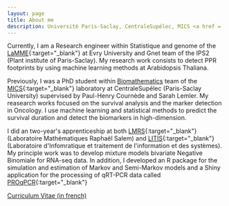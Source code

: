 ```yaml
---
layout: page
title: About me
description: Université Paris-Saclay, CentraleSupélec, MICS <a href = 'https://www.linkedin.com/in/mathilde-sautreuil-42612aa6'> <span class = 'fab fa-linkedin'> </span></a> <a href = 'https://www.linkedin.com/in/mathilde-sautreuil-42612aa6'> <span class = 'fab fa-github-square'></span> </a>
---
```


Currently, I am a Research engineer within Statistique and genome of the [LaMME](http://www.math-evry.cnrs.fr/welcome){:target="\_blank"} at Evry University and Gnet team of the IPS2 (Plant institute of Paris-Saclay). My research work consists to detect PPR footprints by using machine learning methods at Arabidopsis Thaliana.

Previously, I was a PhD student within <a href = 'http://biomathematics.mics.centralesupelec.fr/'>Biomathematics</a> team of the [MICS](http://mics.centralesupelec.fr/en/){:target="\_blank"} laboratory at CentraleSupélec (Paris-Saclay University) supervised by Paul-Henry Cournède and Sarah Lemler. My reasearch works focused on the survival analysis and the marker detection in Oncology. I use machine learning and statistical methods to predict the survival duration and detect the biomarkers in high-dimension.
                                        
I did an two-year's apprenticeship at both [LMRS](http://lmrs.univ-rouen.fr/){:target="\_blank"} (Laboratoire Mathématiques Raphaël Salem) and [LITIS](https://www.litislab.fr/accueil){:target="\_blank"} (Laboratoire d'Infomratique et traitement de l'information et des systèmes). My principle work was to develop mixture models bivariate Negative Binomiale for RNA-seq data. In addition, I developed an R package for the simulation and estimation of Markov and Semi-Markov models and a Shiny application for the processing of qRT-PCR data called [PROqPCR](https://qpcrapp.shinyapps.io/proqpcr/){:target="\_blank"}

[Curriculum Vitae (in french)](img/cv_MSautreuil.pdf)
